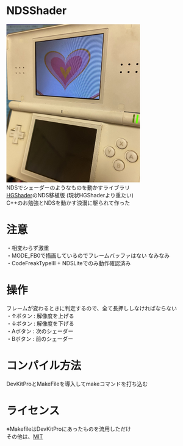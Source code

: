 # NDSShader
<img width="350" alt="" src="readmefiles/DSL.jpg"><br>
NDSでシェーダーのようなものを動かすライブラリ<br>
<a href="https://github.com/NidoKota/HGShader" target="_blank" rel="noopener noreferrer">HGShader</a>のNDS移植版 (現状HGShaderより重たい)<br>
C++のお勉強とNDSを動かす浪漫に駆られて作った

# 注意
・相変わらず激重<br>
・MODE_FB0で描画しているのでフレームバッファはない なみなみ<br>
・CodeFreakTypeIII + NDSLiteでのみ動作確認済み<br>

# 操作
フレームが変わるときに判定するので、全て長押ししなければならない<br>
・↑ボタン : 解像度を上げる<br>
・↓ボタン : 解像度を下げる<br>
・Aボタン : 次のシェーダー<br>
・Bボタン : 前のシェーダー<br>

# コンパイル方法
DevKitProとMakeFileを導入してmakeコマンドを打ち込む<br>

# ライセンス
※MakefileはDevKitProにあったものを流用しただけ<br>
その他は、<a href="https://github.com/NidoKota/NDSShader/blob/main/LICENSE" target="_blank" rel="noopener noreferrer">MIT</a><br>
